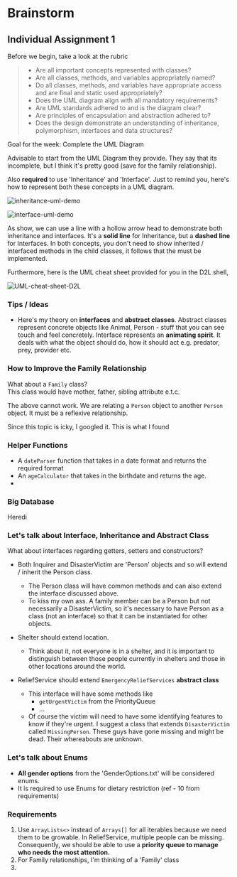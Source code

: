 # Brainstorm

## Individual Assignment 1

Before we begin, take a look at the rubric

> * Are all important concepts represented with classes?
> * Are all classes, methods, and variables appropriately named?
> * Do all classes, methods, and variables have appropriate access and are final and static
> used appropriately?
> * Does the UML diagram align with all mandatory requirements?
> * Are UML standards adhered to and is the diagram clear?
> * Are principles of encapsulation and abstraction adhered to?
> * Does the design demonstrate an understanding of inheritance, polymorphism, interfaces
>  and data structures?

Goal for the week: Complete the UML Diagram

Advisable to start from the UML Diagram they provide. They say that
its incomplete, but I think it's pretty good (save for the family
relationship).

Also **required** to use 'Inheritance' and 'Interface'. Just to
remind you, here's how to represent both these concepts in a UML
diagram.

![inheritance-uml-demo](inheritance-uml-demo.png)


![interface-uml-demo](interfaces-uml-demo.png)

As show, we can use a line with a hollow arrow head
to demonstrate both inheritance and interfaces. It's
a **solid line** for Inheritance, but a **dashed line** for Interfaces.
In both concepts, you don't need to show inherited / interfaced methods
in the child classes, it follows that the must be implemented.

Furthermore, here is the UML cheat sheet provided for you in the D2L shell,

![UML-cheat-sheet-D2L](uml-cheatsheet-2.0.png)

### Tips / Ideas

* Here's my theory on **interfaces** and **abstract classes**. 
Abstract classes represent concrete objects like Animal, Person - stuff
that you can see touch and feel concretely. Interface represents
an **animating spirit**. It deals with what the object should
do, how it should act e.g. predator, prey, provider etc.

### How to Improve the Family Relationship
What about a `Family` class?\
This class would have mother, father, sibling attribute e.t.c.

The above cannot work. We are relating a `Person` object to 
another `Person` object. It must be a reflexive relationship.

Since this topic is icky, I googled it. This is what I found

### Helper Functions
* A `dateParser` function that takes in a date format and returns the
required format
* An `ageCalculator` that takes in the birthdate and returns the age.
* 

### Big Database
Heredi

### Let's talk about Interface, Inheritance and Abstract Class

 What about interfaces regarding getters, setters and constructors?

* Both Inquirer and DisasterVictim are 'Person' objects
and so will extend / inherit the Person class. 
  * The Person class will have common methods
  and can also extend the interface discussed 
  above.
  * To kiss my own ass. A family member can be a Person but not 
  necessarily a DisasterVictim, so it's necessary to have
  Person as a class (not an interface) so that it can be
  instantiated for other objects.

* Shelter should extend location.
  * Think about it, not everyone is in a shelter, and it is 
  important to distinguish between those people currently in
  shelters and those in other locations around the world.

* ReliefService should extend `EmergencyReliefServices` **abstract class**
  * This interface will have some methods like 
    * `getUrgentVictim` from the PriorityQueue
    * ...
  * Of course the victim will need to have some identifying
  features to know if they're urgent. I suggest a class that
  extends `DisasterVictim` called `MissingPerson`. These
  guys have gone missing and might be dead. Their whereabouts
  are unknown.

### Let's talk about Enums

* **All gender options** from the 'GenderOptions.txt' will be 
considered enums.
* It is required to use Enums for dietary restriction (ref - 10
from requirements)

### Requirements

1. Use `ArrayLists<>` instead of `Arrays[]` for all iterables
because we need them to be growable. In ReliefService, multiple
people can be missing. Consequently, we should be able to 
use a **priority queue to manage who needs the most attention.**
2. For Family relationships, I'm thinking of a 'Family' class
3. 

